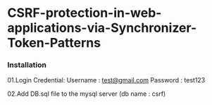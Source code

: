 # CSRF-protection-in-web-applications-via-Synchronizer-Token-Patterns

### Installation

01.Login Credential:
      Username : test@gmail.com
      Password : test123

02.Add DB.sql file to the mysql server (db name : csrf)

